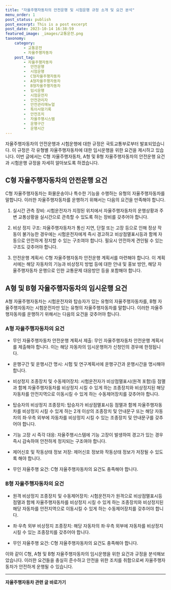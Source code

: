 ```yaml
---
title: "자율주행자동차의 안전운행 및 시험운행 규정 소개 및 요건 분석"
menu_order: 1
post_status: publish
post_excerpt: This is a post excerpt
post_date: 2023-10-14 16:38:59
featured_image: _images/교통운전.png
taxonomy:
    category:
        - 교통운전
        - 자율주행자동차
    post_tag:
        - 자율주행자동차
        -  안전운행
        -  시험운행
        -  C형자율주행자동차
        -  A형자율주행자동차
        -  B형자율주행자동차
        -  임시운행
        -  시험운전자
        -  안전관리자
        -  안전관리매뉴얼
        -  특이사항기록
        -  안전조치
        -  자율주행시스템
        -  운행구간
        -  운행시간
---
```



자율주행자동차의 안전운행과 시험운행에 대한 규정은 국토교통부로부터 발표되었습니다. 이 규정은 각 유형별 자율주행자동차에 대한 임시운행을 위한 요건을 제시하고 있습니다. 이번 글에서는 C형 자율주행자동차, A형 및 B형 자율주행자동차의 안전운행 요건과 시험운행 규정을 자세히 알아보도록 하겠습니다.

## C형 자율주행자동차의 안전운행 요건

C형 자율주행자동차는 화물운송이나 특수한 기능을 수행하는 유형의 자율주행자동차를 말합니다. 이러한 자율주행자동차를 운행하기 위해서는 다음의 요건을 만족해야 합니다.

1. 실시간 관측 장비: 시험운전자가 지정된 위치에서 자율주행자동차의 운행상황과 주변 교통상황을 실시간으로 관측할 수 있도록 하는 장비를 갖추어야 합니다.

2. 비상 정지 구조: 자율주행자동차가 통신 지연, 단절 또는 고장 등으로 인해 정상 작동이 불가능한 경우에는 시험운전자에게 즉시 경고하고 비상점멸표시등과 함께 자동으로 안전하게 정지할 수 있는 구조여야 합니다. 필요시 안전하게 견인될 수 있는 구조도 갖추어야 합니다.

3. 안전운행 계획서: C형 자율주행자동차 안전운행 계획서를 마련해야 합니다. 이 계획서에는 해당 자동차의 기능과 비상정지 방법 등에 대한 안내 및 홍보 방안, 해당 자율주행자동차 운행으로 인한 교통문제 대응방안 등을 포함해야 합니다.

## A형 및 B형 자율주행자동차의 임시운행 요건

A형 자율주행자동차는 시험운전자와 탑승자가 있는 유형의 자율주행자동차를, B형 자율주행자동차는 시험운전자만 있는 유형의 자율주행자동차를 말합니다. 이러한 자율주행자동차를 운행하기 위해서는 다음의 요건을 갖추어야 합니다.

### A형 자율주행자동차의 요건

- 무인 자율주행자동차 안전운행 계획서 제출: 무인 자율주행자동차 안전운행 계획서를 제출해야 합니다. 이는 해당 자동차의 임시운행허가 신청인의 경우에 한정됩니다.

- 운행구간 및 운행시간 명시: 시험 및 연구계획서에 운행구간과 운행시간을 명시해야 합니다.

- 비상정지 조종장치 및 수동제어장치: 시험운전자가 비상점멸표시(원격 포함)등 점멸과 함께 자율주행자동차를 비상정지 시킬 수 있게 하는 조종장치와 비상정지된 해당 자동차를 안전지역으로 이동시킬 수 있게 하는 수동제어장치를 갖추어야 합니다.

- 탑승자의 비상정지 조종장치: 탑승자가 비상점멸표시등 점멸과 함께 자율주행자동차를 비상정지 시킬 수 있게 하는 2개 이상의 조종장치 및 안내문구 또는 해당 자동차의 좌·우측 외부에 자동차를 비상정지 시킬 수 있는 조종장치 및 안내문구를 갖추어야 합니다.

- 기능 고장 시 즉각 대응: 자율주행시스템에 기능 고장이 발생하여 경고가 있는 경우 즉시 감속하여 안전하게 정지되는 구조여야 합니다.

- 제어신호 및 작동상태 정보 저장: 제어신호 정보와 작동상태 정보가 저장될 수 있도록 해야 합니다.

- 무인 자율주행 요건: C형 자율주행자동차의 요건도 충족해야 합니다.

### B형 자율주행자동차의 요건

- 원격 비상정지 조종장치 및 수동제어장치: 시험운전자가 원격으로 비상점멸표시등 점멸과 함께 자율주행자동차를 비상정지 시킬 수 있게 하는 조종장치와 비상정지된 해당 자동차를 안전지역으로 이동시킬 수 있게 하는 수동제어장치를 갖추어야 합니다.

- 좌·우측 외부 비상정지 조종장치: 해당 자동차의 좌·우측 외부에 자동차를 비상정지 시킬 수 있는 조종장치를 갖추어야 합니다.

- 무인 자율주행 요건: C형 자율주행자동차의 요건도 충족해야 합니다.

이와 같이 C형, A형 및 B형 자율주행자동차의 임시운행을 위한 요건과 규정을 분석해보았습니다. 이러한 요건들을 충실히 준수하고 안전을 위한 조치를 취함으로써 자율주행자동차가 안전하게 운행될 수 있습니다.

<!-- wp:separator -->
<hr class="wp-block-separator has-alpha-channel-opacity"/>
<!-- /wp:separator -->

<!-- wp:group {"backgroundColor":"base","layout":{"type":"constrained"}} -->
<div class="wp-block-group has-base-background-color has-background"><!-- wp:paragraph {"align":"center","fontSize":"large"} -->
<p class="has-text-align-center has-large-font-size"><strong>자율주행자동차 관련 글 바로가기</strong></p>
<!-- /wp:paragraph -->


<!-- wp:latest-posts
{"categories":[{"id":2136,"count":19,"description":"","link":"https://uknowlaw.com/category/%ec%9e%90%ec%9c%a8%ec%a3%bc%ed%96%89%ec%9e%90%eb%8f%99%ec%b0%a8/","name":"자율주행자동차","slug":"자율주행자동차","taxonomy":"category","parent":0,"meta":[],"_links":{"self":[{"href":"https://uknowlaw.com/wp-json/wp/v2/categories/2136"}],"collection":[{"href":"https://uknowlaw.com/wp-json/wp/v2/categories"}],"about":[{"href":"https://uknowlaw.com/wp-json/wp/v2/taxonomies/category"}],"wp:post_type":[{"href":"https://uknowlaw.com/wp-json/wp/v2/posts?categories=2136"}],"curies":[{"name":"wp","href":"https://api.w.org/{rel}","templated":true}]}}],"postsToShow":100,"excerptLength":28,"postLayout":"grid","columns":2,"featuredImageAlign":"left","featuredImageSizeSlug":"large","fontSize":"medium"} /--></div>
<!-- /wp:group -->